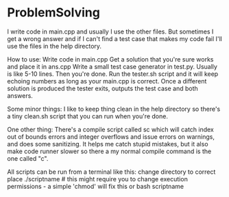 # ProblemSolving

I write code in main.cpp and usually I use the other files. But sometimes I get a wrong answer and if I can't find a test case that makes my code fail I'll use the files in the help directory. 

How to use:
Write code in main.cpp
Get a solution that you're sure works and place it in ans.cpp
Write a small test case generator in test.py. Usually is like 5-10 lines.
Then you're done.
Run the tester.sh script and it will keep echoing numbers as long as your main.cpp is correct. Once a different solution is produced the tester exits, outputs the test case and both answers.

Some minor things:
I like to keep thing clean in the help directory so there's a tiny clean.sh script that you can run when you're done.

One other thing:
There's a compile script called sc which will catch index out of bounds errors and integer overflows and issue errors on warnings, and does some sanitizing. It helps me catch stupid mistakes, but it also make code runner slower so there a my normal compile command is the one called "c".

All scripts can be run from a terminal like this:
change directory to correct place
./scriptname # this might require you to change execution permissions - a simple 'chmod' will fix this
or
bash scriptname
